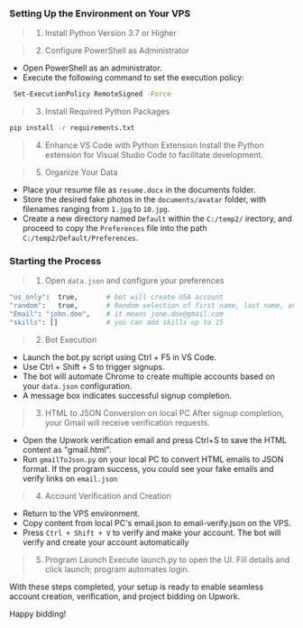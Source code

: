 
###  Setting Up the Environment on Your VPS

> 1. Install Python Version 3.7 or Higher

> 2. Configure PowerShell as Administrator
- Open PowerShell as an administrator.
- Execute the following command to set the execution policy:
```bash
 Set-ExecutionPolicy RemoteSigned -Force
```

> 3. Install Required Python Packages
```bash
pip install -r requirements.txt
```

> 4. Enhance VS Code with Python Extension
Install the Python extension for Visual Studio Code to facilitate development.

> 5. Organize Your Data
- Place your resume file as `resume.docx` in the documents folder.
- Store the desired fake photos in the `documents/avatar` folder, with filenames ranging from `1.jpg` to `10.jpg`.
- Create a new directory named `Default` within the `C:/temp2/`  irectory, and proceed to copy the `Preferences` file into the path `C:/temp2/Default/Preferences`.

### Starting the Process 
> 1. Open `data.json` and configure your preferences
```bash
"us_only":  true,       # bot will create USA account
"random":   true,       # Random selection of first name, last name, and photo for account
"Email": "john.doe",    # it means jone.doe@gmail.com
"skills": []            # you can add skills up to 15
```
 
> 2. Bot Execution
- Launch the bot.py script using Ctrl + F5 in VS Code.
- Use Ctrl + Shift + S to trigger signups.
- The bot will automate Chrome to create multiple accounts based on your `data.json` configuration.
- A message box indicates successful signup completion.

> 3. HTML to JSON Conversion on local PC
After signup completion, your Gmail will receive verification requests.
- Open the Upwork verification email and press Ctrl+S to save the HTML content as "gmail.html".
- Run `gmailToJson.py` on your local PC to convert HTML emails to JSON format.
If the program success, you could see your fake emails and verify links on `email.json`

> 4. Account Verification and Creation
- Return to the VPS environment.
- Copy content from local PC's email.json to email-verify.json on the VPS.
- Press `Ctrl + Shift + V` to verify and make your account.
The bot will verify and create your account automatically

> 5. Program Launch
Execute launch.py to open the UI.
Fill details and click launch; program automates login.

With these steps completed, your setup is ready to enable seamless account creation, verification, and project bidding on Upwork. 

Happy bidding!